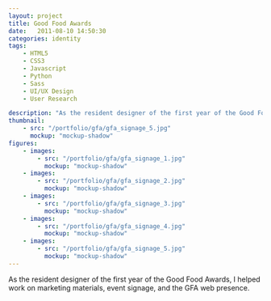 ```yaml
---
layout: project
title: Good Food Awards
date:   2011-08-10 14:50:30
categories: identity
tags:
    - HTML5
    - CSS3
    - Javascript
    - Python
    - Sass
    - UI/UX Design
    - User Research

description: "As the resident designer of the first year of the Good Food Awards, I helped work on marketing materials, event signage, and the GFA web presence."
thumbnail: 
    - src: "/portfolio/gfa/gfa_signage_5.jpg"
      mockup: "mockup-shadow"
figures:
    - images:
        - src: "/portfolio/gfa/gfa_signage_1.jpg"
          mockup: "mockup-shadow"
    - images:
        - src: "/portfolio/gfa/gfa_signage_2.jpg"
          mockup: "mockup-shadow"
    - images:
        - src: "/portfolio/gfa/gfa_signage_3.jpg"
          mockup: "mockup-shadow"
    - images:
        - src: "/portfolio/gfa/gfa_signage_4.jpg"
          mockup: "mockup-shadow"
    - images:
        - src: "/portfolio/gfa/gfa_signage_5.jpg"
          mockup: "mockup-shadow"
---
```


As the resident designer of the first year of the Good Food Awards, I helped work on marketing materials, event signage, and the GFA web presence.